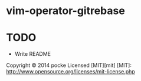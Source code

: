 vim-operator-gitrebase
======================

TODO
=============

- Write README

Copyright &copy; 2014 pocke
Licensed [MIT][mit]
[MIT]: http://www.opensource.org/licenses/mit-license.php
